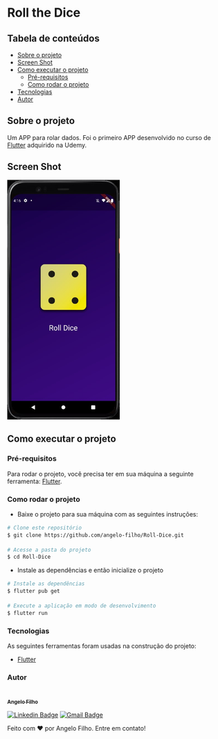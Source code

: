 # Roll the Dice

## Tabela de conteúdos

- [Sobre o projeto](#sobre-o-projeto)
- [Screen Shot](#screen-shot)
- [Como executar o projeto](#como-executar-o-projeto)
  - [Pré-requisitos](#pré-requisitos)
  - [Como rodar o projeto](#como-rodar-o-projeto)
- [Tecnologias](#tecnologias)
- [Autor](#autor)

## Sobre o projeto

Um APP para rolar dados. Foi o primeiro APP desenvolvido no curso de [Flutter](https://www.udemy.com/course/learn-flutter-dart-to-build-ios-android-apps/) adquirido na Udemy.

## Screen Shot

<p>
  <img src="./readme_assets/dice-app.jpg" alt="Screen shot do App de Rolar Dados" title="App de rolar dados" width="260px"/>
</p>

## Como executar o projeto

### Pré-requisitos

Para rodar o projeto, você precisa ter em sua máquina a seguinte ferramenta: [Flutter](https://docs.flutter.dev/get-started/install).

### Como rodar o projeto

- Baixe o projeto para sua máquina com as seguintes instruções:

```bash
# Clone este repositório
$ git clone https://github.com/angelo-filho/Roll-Dice.git

# Acesse a pasta do projeto
$ cd Roll-Dice
```

- Instale as dependências e então inicialize o projeto

```bash
# Instale as dependências
$ flutter pub get

# Execute a aplicação em modo de desenvolvimento
$ flutter run
```

### Tecnologias

As seguintes ferramentas foram usadas na construção do projeto:

- [Flutter](https://flutter.dev/)

### Autor

<a href="https://github.com/angelo-filho">
  <img style="border-radius: 50%;" src="https://github.com/angelo-filho.png" width="100px;" alt=""/>
  <br />
  <sub><b>Angelo Filho</b></sub>
</a>

[![Linkedin Badge](https://img.shields.io/badge/-Angelo-blue?style=flat-square&logo=Linkedin&logoColor=white&link=https://www.linkedin.com/in/angelo-filho-4a44a8190/)](https://www.linkedin.com/in/angelo-filho-4a44a8190/)
[![Gmail Badge](https://img.shields.io/badge/-angelo.filho06@gmail.com-c14438?style=flat-square&logo=Gmail&logoColor=white&link=mailto:angelo.filho06@gmail.com)](mailto:angelo.filho06@gmail.com)

Feito com ❤️ por Angelo Filho. Entre em contato!
